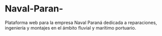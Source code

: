 # Naval-Paran-
Plataforma web para la empresa Naval Paraná dedicada a reparaciones, ingeniería y montajes en el ámbito fluvial y marítimo portuario. 
